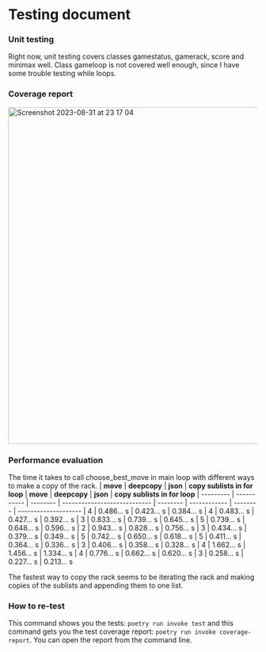 # Testing document
### Unit testing
Right now, unit testing covers classes gamestatus, gamerack, score and minimax well. Class gameloop is not covered well enough, since I have some trouble testing while loops.

### Coverage report
<img width="679" alt="Screenshot 2023-08-31 at 23 17 04" src="https://github.com/lottapispa/connect-four-tiralabra/assets/101987621/4d360392-e91a-4a43-8cfb-6ef833503001">

### Performance evaluation
The time it takes to call choose_best_move in main loop with different ways to make a copy of the rack.
| **move** | **deepcopy** | **json** | **copy sublists in for loop** | **move** | **deepcopy** | **json** | **copy sublists in for loop**
| --------- | ----------- | -------- | ---------------------------- | -------- | ------------ | -------- | -------------------- 
| 4 | 0.486... s | 0.423... s | 0.384... s | 4 | 0.483... s | 0.427... s | 0.392... s
| 3 | 0.833... s | 0.739... s | 0.645... s | 5 | 0.739... s | 0.648... s | 0.596... s 
| 2 | 0.943... s | 0.828... s | 0.756... s | 3 | 0.434... s | 0.379... s | 0.349... s 
| 5 | 0.742... s | 0.650... s | 0.618... s | 5 | 0.411... s | 0.364... s | 0.336... s 
| 3 | 0.406... s | 0.358... s | 0.328... s | 4 | 1.662... s | 1.456... s | 1.334... s 
| 4 | 0.776... s | 0.662... s | 0.620... s | 3 | 0.258... s | 0.227... s | 0.213... s  

The fastest way to copy the rack seems to be iterating the rack and making copies of the sublists and appending them to one list. 

### How to re-test
This command shows you the tests: `poetry run invoke test` and this command gets you the test coverage report: `poetry run invoke coverage-report`. You can open the report from the command line.
